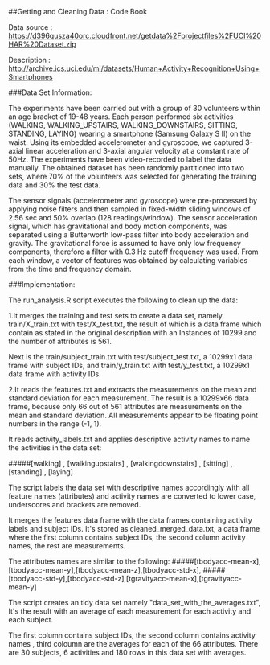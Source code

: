 ##Getting and Cleaning Data : Code Book

Data source    : https://d396qusza40orc.cloudfront.net/getdata%2Fprojectfiles%2FUCI%20HAR%20Dataset.zip

Description    : http://archive.ics.uci.edu/ml/datasets/Human+Activity+Recognition+Using+Smartphones

###Data Set Information:

The experiments have been carried out with a group of 30 volunteers within an age bracket of 19-48 years. Each person performed six activities (WALKING, WALKING_UPSTAIRS, WALKING_DOWNSTAIRS, SITTING, STANDING, LAYING) wearing a smartphone (Samsung Galaxy S II) on the waist. Using its embedded accelerometer and gyroscope, we captured 3-axial linear acceleration and 3-axial angular velocity at a constant rate of 50Hz. The experiments have been video-recorded to label the data manually. The obtained dataset has been randomly partitioned into two sets, where 70% of the volunteers was selected for generating the training data and 30% the test data. 

The sensor signals (accelerometer and gyroscope) were pre-processed by applying noise filters and then sampled in fixed-width sliding windows of 2.56 sec and 50% overlap (128 readings/window). The sensor acceleration signal, which has gravitational and body motion components, was separated using a Butterworth low-pass filter into body acceleration and gravity. The gravitational force is assumed to have only low frequency components, therefore a filter with 0.3 Hz cutoff frequency was used. From each window, a vector of features was obtained by calculating variables from the time and frequency domain.

###Implementation:

The run_analysis.R script executes the following to clean up the data:

1.It merges the training and test sets to create a data set, namely train/X_train.txt with test/X_test.txt, the result of which is a data frame which contain as stated in the original description with an Instances of 10299 and the number of attributes is 561.

Next is the train/subject_train.txt with test/subject_test.txt, a 10299x1 data frame with subject IDs, and train/y_train.txt with test/y_test.txt, a 10299x1 data frame with activity IDs.

2.It reads the features.txt and extracts the measurements on the mean and standard deviation for each measurement. The result is a 10299x66 data frame, because only 66 out of 561 attributes are measurements on the mean and standard deviation. All measurements appear to be floating point numbers in the range (-1, 1).

It reads activity_labels.txt and applies descriptive activity names to name the activities in the data set:

#####[walking] , [walkingupstairs] , [walkingdownstairs] , [sitting] , [standing] , [laying]

The script labels the data set with descriptive names accordingly with all feature names (attributes) and activity names are converted to lower case, underscores and brackets are removed. 

It merges the features data frame with the data frames containing activity labels and subject IDs. It's stored as cleaned_merged_data.txt, a data frame where the first column contains subject IDs, the second column activity names, the rest are measurements.

The attributes names are similar to the following:
#####[tbodyacc-mean-x],[tbodyacc-mean-y],[tbodyacc-mean-z],[tbodyacc-std-x],
#####[tbodyacc-std-y],[tbodyacc-std-z],[tgravityacc-mean-x],[tgravityacc-mean-y]


The script creates an tidy data set namely "data_set_with_the_averages.txt", It's the result with an average of each measurement for each activity and each subject. 

The first column contains subject IDs, the second column contains activity names , third coloumn are the averages for each of the 66 attributes. There are 30 subjects, 6 activities and 180 rows in this data set with averages.
